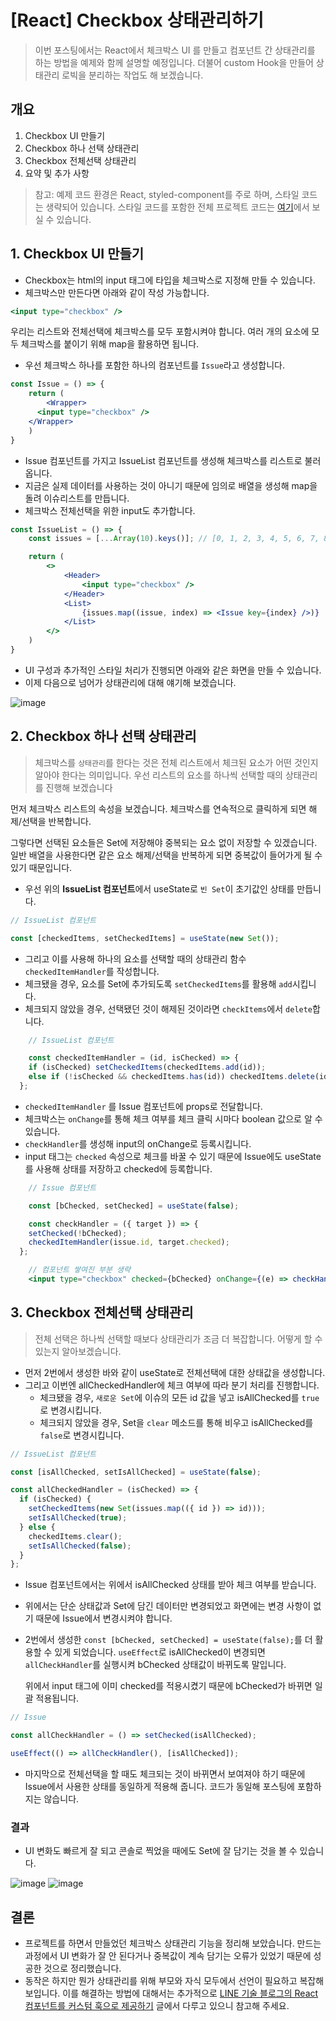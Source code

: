 # [React] Checkbox 상태관리하기

> 이번 포스팅에서는 React에서 체크박스 UI 를 만들고 컴포넌트 간 상태관리를 하는 방법을 예제와 함께 설명할 예정입니다.
더불어 custom Hook을 만들어 상태관리 로빅을 분리하는 작업도 해 보겠습니다.

## 개요

1. Checkbox UI 만들기
2. Checkbox 하나 선택 상태관리
3. Checkbox 전체선택 상태관리
4. 요약 및 추가 사항

> 참고: 예제 코드 환경은 React, styled-component를 주로 하며, 스타일 코드는 생략되어 있습니다.
스타일 코드를 포함한 전체 프로젝트 코드는 [여기](https://github.com/codesquad-member-2020/issue-tracker-08/blob/dev/FE/src/views/IssueListPage/IssueListPage.jsx)에서 보실 수 있습니다.

## 1. Checkbox UI 만들기

- Checkbox는 html의 input 태그에 타입을 체크박스로 지정해 만들 수 있습니다.
- 체크박스만 만든다면 아래와 같이 작성 가능합니다.

```jsx
<input type="checkbox" />
```

우리는 리스트와 전체선택에 체크박스를 모두 포함시켜야 합니다. 여러 개의 요소에 모두 체크박스를 붙이기 위해 map을 활용하면 됩니다.

- 우선 체크박스 하나를 포함한 하나의 컴포넌트를 `Issue`라고 생성합니다.

```jsx
const Issue = () => {
	return (
		<Wrapper>
      <input type="checkbox" />
    </Wrapper>
	)
}
```

- Issue 컴포넌트를 가지고 IssueList 컴포넌트를 생성해 체크박스를 리스트로 불러옵니다.
- 지금은 실제 데이터를 사용하는 것이 아니기 때문에 임의로 배열을 생성해 map을 돌려 이슈리스트를 만듭니다.
- 체크박스 전체선택을 위한 input도 추가합니다.

```jsx
const IssueList = () => {
	const issues = [...Array(10).keys()]; // [0, 1, 2, 3, 4, 5, 6, 7, 8, 9]

	return (
		<>
			<Header>
				<input type="checkbox" />
			</Header>
			<List>
				{issues.map((issue, index) => <Issue key={index} />)}
			</List>
		</>
	)
}
```

- UI 구성과 추가적인 스타일 처리가 진행되면 아래와 같은 화면을 만들 수 있습니다.
- 이제 다음으로 넘어가 상태관리에 대해 얘기해 보겠습니다.

![image](./images/checkbox.png)

## 2. Checkbox 하나 선택 상태관리

> 체크박스를 `상태관리`를 한다는 것은 전체 리스트에서 체크된 요소가 어떤 것인지 알아야 한다는 의미입니다.
우선 리스트의 요소를 하나씩 선택할 때의 상태관리를 진행해 보겠습니다

먼저 체크박스 리스트의 속성을 보겠습니다. 체크박스를 연속적으로 클릭하게 되면 해제/선택을 반복합니다.

그렇다면 선택된 요소들은 Set에 저장해야 중복되는 요소 없이 저장할 수 있겠습니다. 일반 배열을 사용한다면 같은 요소 해제/선택을 반복하게 되면 중복값이 들어가게 될 수 있기 때문입니다. 

- 우선 위의 **IssueList 컴포넌트**에서 useState로 `빈 Set`이 초기값인 상태를 만듭니다.

```jsx
// IssueList 컴포넌트

const [checkedItems, setCheckedItems] = useState(new Set());
```

- 그리고 이를 사용해 하나의 요소를 선택할 때의 상태관리 함수 `checkedItemHandler`를 작성합니다.
- 체크됐을 경우, 요소를 Set에 추가되도록 `setCheckedItems`를 활용해 `add`시킵니다.
- 체크되지 않았을 경우, 선택됐던 것이 해제된 것이라면 `checkItems`에서 `delete`합니다.

```jsx
	// IssueList 컴포넌트

	const checkedItemHandler = (id, isChecked) => {
    if (isChecked) setCheckedItems(checkedItems.add(id));
    else if (!isChecked && checkedItems.has(id)) checkedItems.delete(id);
  };
```

- `checkedItemHandler` 를 Issue 컴포넌트에 props로 전달합니다.
- 체크박스는 `onChange`를 통해 체크 여부를 체크 클릭 시마다 boolean 값으로 알 수 있습니다.
- `checkHandler`를 생성해 input의 onChange로 등록시킵니다.
- input 태그는 `checked` 속성으로 체크를 바꿀 수 있기 때문에 Issue에도 useState를 사용해 상태를 저장하고 checked에 등록합니다.

```jsx
	// Issue 컴포넌트

	const [bChecked, setChecked] = useState(false);

	const checkHandler = ({ target }) => {
    setChecked(!bChecked);
    checkedItemHandler(issue.id, target.checked);
  };

	// 컴포넌트 쌓여진 부분 생략
	<input type="checkbox" checked={bChecked} onChange={(e) => checkHandler(e)} />
```

## 3. Checkbox 전체선택 상태관리

> 전체 선택은 하나씩 선택할 때보다 상태관리가 조금 더 복잡합니다. 
어떻게 할 수 있는지 알아보겠습니다.

- 먼저 2번에서 생성한 바와 같이 useState로 전체선택에 대한 상태값을 생성합니다.
- 그리고 이번엔 allCheckedHandler에 체크 여부에 따라 분기 처리를 진행합니다.
    - 체크됐을 경우, `새로운 Set`에 이슈의 모든 id 값을 넣고 isAllChecked를 `true`로 변경시킵니다.
    - 체크되지 않았을 경우, Set을 `clear` 메소드를 통해 비우고 isAllChecked를 `false`로 변경시킵니다.

```jsx
// IssueList 컴포넌트

const [isAllChecked, setIsAllChecked] = useState(false);

const allCheckedHandler = (isChecked) => {
  if (isChecked) {
    setCheckedItems(new Set(issues.map(({ id }) => id)));
    setIsAllChecked(true);
  } else {
    checkedItems.clear();
    setIsAllChecked(false);
  }
};
```

- Issue 컴포넌트에서는 위에서 isAllChecked 상태를 받아 체크 여부를 받습니다.
- 위에서는 단순 상태값과 Set에 담긴 데이터만 변경되었고 화면에는 변경 사항이 없기 때문에 Issue에서 변경시켜야 합니다.
- 2번에서 생성한 `const [bChecked, setChecked] = useState(false);`를 더 활용할 수 있게 되었습니다. 
`useEffect`로 isAllChecked이 변경되면 `allCheckHandler`를 실행시켜 bChecked 상태값이 바뀌도록 말입니다.

    위에서 input 태그에 이미 checked를 적용시켰기 때문에 bChecked가 바뀌면 일괄 적용됩니다.

```jsx
// Issue

const allCheckHandler = () => setChecked(isAllChecked);

useEffect(() => allCheckHandler(), [isAllChecked]);
```

- 마지막으로 전체선택을 할 때도 체크되는 것이 바뀌면서 보여져야 하기 때문에 Issue에서 사용한 상태를 동일하게 적용해 줍니다. 코드가 동일해 포스팅에 포함하지는 않습니다.

### 결과

- UI 변화도 빠르게 잘 되고 콘솔로 찍었을 때에도 Set에 잘 담기는 것을 볼 수 있습니다.

![image](https://user-images.githubusercontent.com/30427711/86999487-aa7dc300-c1ed-11ea-88bf-6731619a4a21.gif)
![image](https://user-images.githubusercontent.com/30427711/86999496-b10c3a80-c1ed-11ea-90d7-7bce4f5b3234.gif)

## 결론

- 프로젝트를 하면서 만들었던 체크박스 상태관리 기능을 정리해 보았습니다. 만드는 과정에서 UI 변화가 잘 안 된다거나 중복값이 계속 담기는 오류가 있었기 때문에 성공한 것으로 정리했습니다.
- 동작은 하지만 뭔가 상태관리를 위해 부모와 자식 모두에서 선언이 필요하고 복잡해 보입니다. 이를 해결하는 방법에 대해서는 추가적으로 [LINE 기술 블로그의 React 컴포넌트를 커스텀 훅으로 제공하기](https://engineering.linecorp.com/ko/blog/line-securities-frontend-3/) 글에서 다루고 있으니 참고해 주세요.